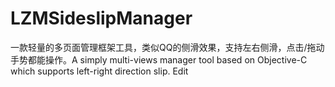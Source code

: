 # LZMSideslipManager
一款轻量的多页面管理框架工具，类似QQ的侧滑效果，支持左右侧滑，点击/拖动手势都能操作。A simply multi-views manager tool based on Objective-C which supports left-right direction slip. Edit
